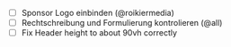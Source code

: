 - [ ] Sponsor Logo einbinden (@roikiermedia)
- [ ] Rechtschreibung und Formulierung kontrolieren (@all)
- [ ] Fix Header height to about 90vh correctly
